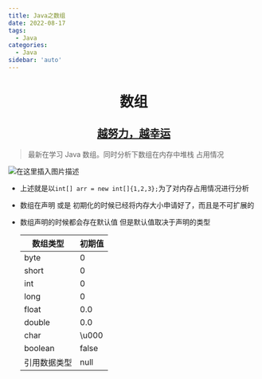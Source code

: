 ```yaml
---
title: Java之数组
date: 2022-08-17
tags:
  - Java
categories:
  - Java
sidebar: 'auto'
---
```


<div align = "center"><h1>数组</h1></div>
<div align = "center"><h2><u>越努力，越幸运</u></h2></div>

> 最新在学习 Java 数组。同时分析下数组在内存中堆栈 占用情况

![在这里插入图片描述](https://img-blog.csdnimg.cn/778dbea3a91e452a91a9ccadc094a88c.png#pic_center)

- 上述就是以`int[] arr = new int[]{1,2,3};`为了对内存占用情况进行分析
- 数组在声明 或是 初期化的时候已经将内存大小申请好了，而且是不可扩展的
- 数组声明的时候都会存在默认值 但是默认值取决于声明的类型

  | 数组类型     | 初期值 |
  | ------------ | ------ |
  | byte         | 0      |
  | short        | 0      |
  | int          | 0      |
  | long         | 0      |
  | float        | 0.0    |
  | double       | 0.0    |
  | char         | \u000  |
  | boolean      | false  |
  | 引用数据类型 | null   |

